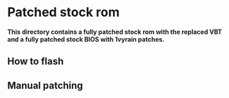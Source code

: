 # Patched stock rom
**This directory contains a fully patched stock rom with the replaced VBT and a fully patched stock BIOS with 1vyrain patches.**
## How to flash

## Manual patching
